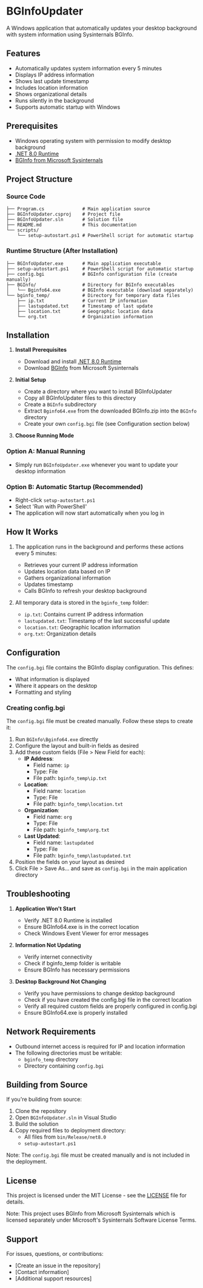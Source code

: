 # BGInfoUpdater

A Windows application that automatically updates your desktop background with system information using Sysinternals BGInfo.

## Features

- Automatically updates system information every 5 minutes
- Displays IP address information
- Shows last update timestamp
- Includes location information
- Shows organizational details
- Runs silently in the background
- Supports automatic startup with Windows

## Prerequisites

- Windows operating system with permission to modify desktop background
- [.NET 8.0 Runtime](https://dotnet.microsoft.com/download/dotnet/8.0)
- [BGInfo from Microsoft Sysinternals](https://learn.microsoft.com/en-us/sysinternals/downloads/bginfo)

## Project Structure

### Source Code

```plaintext
├── Program.cs              # Main application source
├── BGInfoUpdater.csproj    # Project file
├── BGInfoUpdater.sln       # Solution file
├── README.md               # This documentation
└── scripts/
    └── setup-autostart.ps1 # PowerShell script for automatic startup
```

### Runtime Structure (After Installation)

```plaintext
├── BGInfoUpdater.exe       # Main application executable
├── setup-autostart.ps1     # PowerShell script for automatic startup
├── config.bgi              # BGInfo configuration file (create manually)
├── BGInfo/                 # Directory for BGInfo executables
│   └── Bginfo64.exe        # BGInfo executable (download separately)
└── bginfo_temp/            # Directory for temporary data files
    ├── ip.txt              # Current IP information
    ├── lastupdated.txt     # Timestamp of last update
    ├── location.txt        # Geographic location data
    └── org.txt             # Organization information
```

## Installation

1. **Install Prerequisites**
   - Download and install [.NET 8.0 Runtime](https://dotnet.microsoft.com/download/dotnet/8.0)
   - Download [BGInfo](https://learn.microsoft.com/en-us/sysinternals/downloads/bginfo) from Microsoft Sysinternals

2. **Initial Setup**
   - Create a directory where you want to install BGInfoUpdater
   - Copy all BGInfoUpdater files to this directory
   - Create a `BGInfo` subdirectory
   - Extract `Bginfo64.exe` from the downloaded BGInfo.zip into the `BGInfo` directory
   - Create your own `config.bgi` file (see Configuration section below)

3. **Choose Running Mode**

### Option A: Manual Running

- Simply run `BGInfoUpdater.exe` whenever you want to update your desktop information

### Option B: Automatic Startup (Recommended)

- Right-click `setup-autostart.ps1`
- Select 'Run with PowerShell'
- The application will now start automatically when you log in

## How It Works

1. The application runs in the background and performs these actions every 5 minutes:
   - Retrieves your current IP address information
   - Updates location data based on IP
   - Gathers organizational information
   - Updates timestamp
   - Calls BGInfo to refresh your desktop background

2. All temporary data is stored in the `bginfo_temp` folder:
   - `ip.txt`: Contains current IP address information
   - `lastupdated.txt`: Timestamp of the last successful update
   - `location.txt`: Geographic location information
   - `org.txt`: Organization details

## Configuration

The `config.bgi` file contains the BGInfo display configuration. This defines:

- What information is displayed
- Where it appears on the desktop
- Formatting and styling

### Creating config.bgi

The `config.bgi` file must be created manually. Follow these steps to create it:

1. Run `BGInfo\Bginfo64.exe` directly
2. Configure the layout and built-in fields as desired
3. Add these custom fields (File > New Field for each):
   - **IP Address**:
     - Field name: `ip`
     - Type: File
     - File path: `bginfo_temp\ip.txt`
   - **Location**:
     - Field name: `location`
     - Type: File
     - File path: `bginfo_temp\location.txt`
   - **Organization**:
     - Field name: `org`
     - Type: File
     - File path: `bginfo_temp\org.txt`
   - **Last Updated**:
     - Field name: `lastupdated`
     - Type: File
     - File path: `bginfo_temp\lastupdated.txt`
4. Position the fields on your layout as desired
5. Click File > Save As... and save as `config.bgi` in the main application directory

## Troubleshooting

1. **Application Won't Start**
   - Verify .NET 8.0 Runtime is installed
   - Ensure BGInfo64.exe is in the correct location
   - Check Windows Event Viewer for error messages

2. **Information Not Updating**
   - Verify internet connectivity
   - Check if bginfo_temp folder is writable
   - Ensure BGInfo has necessary permissions

3. **Desktop Background Not Changing**
   - Verify you have permissions to change desktop background
   - Check if you have created the config.bgi file in the correct location
   - Verify all required custom fields are properly configured in config.bgi
   - Ensure BGInfo64.exe is properly installed

## Network Requirements

- Outbound internet access is required for IP and location information
- The following directories must be writable:
  - `bginfo_temp` directory
  - Directory containing `config.bgi`

## Building from Source

If you're building from source:

1. Clone the repository
2. Open `BGInfoUpdater.sln` in Visual Studio
3. Build the solution
4. Copy required files to deployment directory:
   - All files from `bin/Release/net8.0`
   - `setup-autostart.ps1`

Note: The `config.bgi` file must be created manually and is not included in the deployment.

## License

This project is licensed under the MIT License - see the [LICENSE](LICENSE) file for details.

Note: This project uses BGInfo from Microsoft Sysinternals which is licensed separately under Microsoft's Sysinternals Software License Terms.

## Support

For issues, questions, or contributions:

- [Create an issue in the repository]
- [Contact information]
- [Additional support resources]
